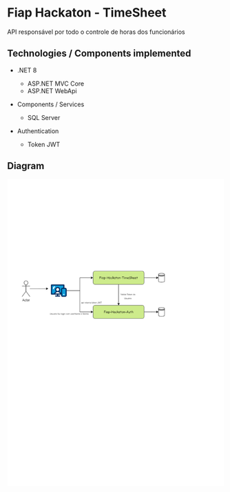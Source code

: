 # Fiap Hackaton - TimeSheet
API responsável por todo o controle de horas dos funcionários

## Technologies / Components implemented

- .NET 8
    - ASP.NET MVC Core
    - ASP.NET WebApi 

- Components / Services
    - SQL Server
 
- Authentication
    - Token JWT
 
## Diagram

![image info](./img/diagram.png)
